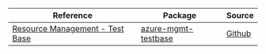 | Reference | Package | Source |
|---|---|---|
|[Resource Management - Test Base](mgmt-testbase-readme.md)|[azure-mgmt-testbase](https://pypi.org/project/azure-mgmt-testbase)|[Github](https://github.com/Azure/azure-sdk-for-python/blob/main/sdk/testbase/azure-mgmt-testbase)|
